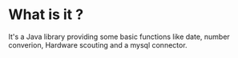 # What is it ?
It's a Java library providing some basic functions like date, number converion, Hardware scouting and a mysql connector.

